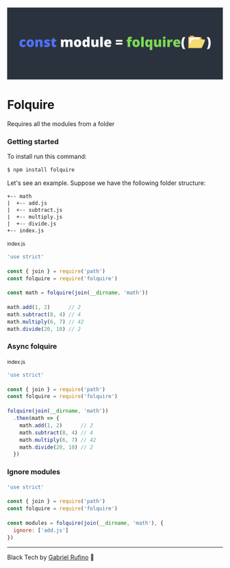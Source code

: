 ![Folquire banner](./assets/folquire.png)

# Folquire



Requires all the modules from a folder

### Getting started

To install run this command:

```bash
$ npm install folquire
```

Let's see an example. Suppose we have the following folder structure:

```
+-- math
|  +-- add.js
|  +-- subtract.js
|  +-- multiply.js
|  +-- divide.js
+-- index.js
```

<small>index.js</small>

```js
'use strict'

const { join } = require('path')
const folquire = require('folquire')

const math = folquire(join(__dirname, 'math'))

math.add(1, 2)      // 2
math.subtract(8, 4) // 4
math.multiply(6, 7) // 42
math.divide(20, 10) // 2
```

### Async folquire

<small>index.js</small>

```js
'use strict'

const { join } = require('path')
const folquire = require('folquire')

folquire(join(__dirname, 'math'))
  .then(math => {
    math.add(1, 2)      // 2
    math.subtract(8, 4) // 4
    math.multiply(6, 7) // 42
    math.divide(20, 10) // 2
  })
```

### Ignore modules

```js
'use strict'

const { join } = require('path')
const folquire = require('folquire')

const modules = folquire(join(__dirname, 'math'), {
  ignore: ['add.js']
})
```

---

Black Tech by [Gabriel Rufino](https://github.com/gabrielrufino) 🖤
